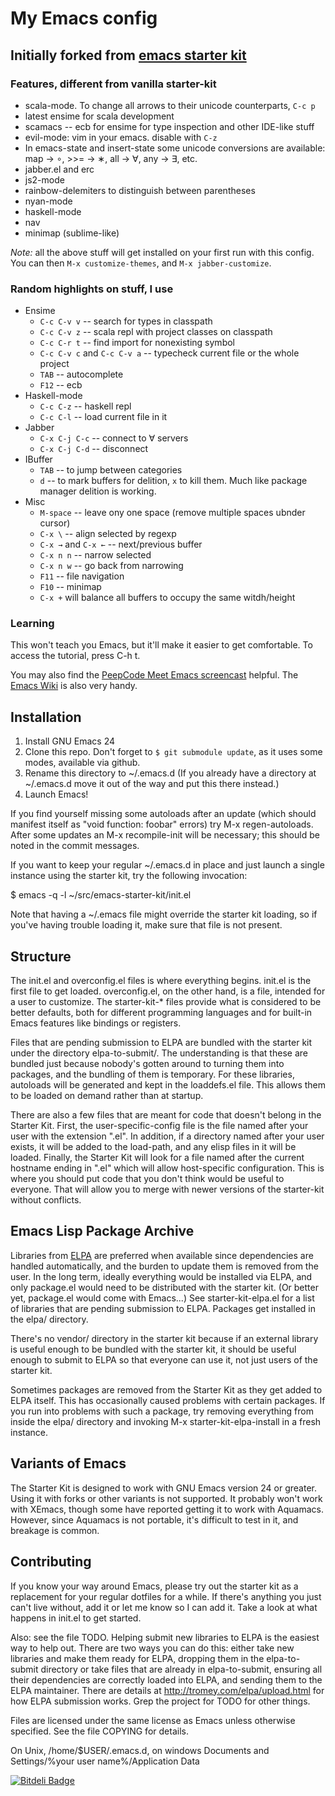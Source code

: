 # My Emacs config
## Initially forked from [emacs starter kit](http://github.com/technomancy/emacs-starter-kit/)

### Features, different from vanilla starter-kit

* scala-mode. To change all arrows to their unicode counterparts,
  `C-c p`
* latest ensime for scala development
* scamacs -- ecb for ensime for type inspection and other IDE-like stuff
* evil-mode: vim in your emacs. disable with `C-z`
* In emacs-state and insert-state some unicode conversions are
  available: map → ∘, >>= → ∗, all → ∀, any → ∃, etc.
* jabber.el and erc
* js2-mode
* rainbow-delemiters to distinguish between parentheses
* nyan-mode
* haskell-mode
* nav
* minimap (sublime-like)

*Note:* all the above stuff will get installed on your first run with
this config. You can then `M-x customize-themes`, and `M-x jabber-customize`.

### Random highlights on stuff, I use

* Ensime
  * `C-c C-v v` -- search for types in classpath
  * `C-c C-v z` -- scala repl with project classes on classpath
  * `C-c C-r t` -- find import for nonexisting symbol
  * `C-c C-v c` and `C-c C-v a` -- typecheck current file or the whole project
  * `TAB` -- autocomplete
  * `F12` -- ecb 
* Haskell-mode
  * `C-c C-z` -- haskell repl
  * `C-c C-l` -- load current file in it
* Jabber
  * `C-x C-j C-c` -- connect to ∀ servers
  * `C-x C-j C-d` -- disconnect
* IBuffer
  * `TAB` -- to jump between categories
  * `d` -- to mark buffers for delition, `x` to kill them. Much like
  package manager delition is working.
* Misc
  * `M-space` -- leave ony one space (remove multiple spaces ubnder cursor)
  * `C-x \` -- align selected by regexp
  * `C-x →` and `C-x ←` -- next/previous buffer
  * `C-x n n` -- narrow selected
  * `C-x n w` -- go back from narrowing
  * `F11` -- file navigation
  * `F10` -- minimap
  * `C-x +` will balance all buffers to occupy the same witdh/height

### Learning

This won't teach you Emacs, but it'll make it easier to get
comfortable. To access the tutorial, press C-h t.

You may also find the [PeepCode Meet Emacs
screencast](http://peepcode.com/products/meet-emacs) helpful. The
[Emacs Wiki](http://emacswiki.org) is also very handy.

## Installation

1. Install GNU Emacs 24
2. Clone this repo. Don't forget to `$ git submodule update`, as it
   uses some modes, available via github.
2. Rename this directory to ~/.emacs.d
   (If you already have a directory at ~/.emacs.d move it out of the
   way and put this there instead.)
3. Launch Emacs!

If you find yourself missing some autoloads after an update (which
should manifest itself as "void function: foobar" errors) try M-x
regen-autoloads. After some updates an M-x recompile-init will be
necessary; this should be noted in the commit messages.

If you want to keep your regular ~/.emacs.d in place and just launch a
single instance using the starter kit, try the following invocation:

  $ emacs -q -l ~/src/emacs-starter-kit/init.el

Note that having a ~/.emacs file might override the starter kit
loading, so if you've having trouble loading it, make sure that file
is not present.

## Structure

The init.el and overconfig.el files is where everything
begins. init.el is the first file to get loaded. overconfig.el, on the
other hand, is a file, intended for a user to customize.
The starter-kit-* files provide what is considered to be
better defaults, both for different programming languages and for
built-in Emacs features like bindings or registers.

Files that are pending submission to ELPA are bundled with the starter
kit under the directory elpa-to-submit/. The understanding is that
these are bundled just because nobody's gotten around to turning them
into packages, and the bundling of them is temporary. For these
libraries, autoloads will be generated and kept in the loaddefs.el
file. This allows them to be loaded on demand rather than at startup.

There are also a few files that are meant for code that doesn't belong
in the Starter Kit. First, the user-specific-config file is the file
named after your user with the extension ".el". In addition, if a
directory named after your user exists, it will be added to the
load-path, and any elisp files in it will be loaded. Finally, the
Starter Kit will look for a file named after the current hostname
ending in ".el" which will allow host-specific configuration. This is
where you should put code that you don't think would be useful to
everyone. That will allow you to merge with newer versions of the
starter-kit without conflicts.

## Emacs Lisp Package Archive

Libraries from [ELPA](http://tromey.com/elpa) are preferred when
available since dependencies are handled automatically, and the burden
to update them is removed from the user. In the long term, ideally
everything would be installed via ELPA, and only package.el would need
to be distributed with the starter kit. (Or better yet, package.el
would come with Emacs...) See starter-kit-elpa.el for a list of
libraries that are pending submission to ELPA. Packages get installed
in the elpa/ directory.

There's no vendor/ directory in the starter kit because if an external
library is useful enough to be bundled with the starter kit, it should
be useful enough to submit to ELPA so that everyone can use it, not
just users of the starter kit.

Sometimes packages are removed from the Starter Kit as they get added
to ELPA itself. This has occasionally caused problems with certain
packages. If you run into problems with such a package, try removing
everything from inside the elpa/ directory and invoking M-x
starter-kit-elpa-install in a fresh instance.

## Variants of Emacs

The Starter Kit is designed to work with GNU Emacs version 24 or
greater. Using it with forks or other variants is not supported. It
probably won't work with XEmacs, though some have reported getting it
to work with Aquamacs. However, since Aquamacs is not portable,
it's difficult to test in it, and breakage is common.

## Contributing

If you know your way around Emacs, please try out the starter kit as a
replacement for your regular dotfiles for a while. If there's anything
you just can't live without, add it or let me know so I can add
it. Take a look at what happens in init.el to get started.

Also: see the file TODO. Helping submit new libraries to ELPA is the
easiest way to help out. There are two ways you can do this: either
take new libraries and make them ready for ELPA, dropping them in the
elpa-to-submit directory or take files that are already in
elpa-to-submit, ensuring all their dependencies are correctly loaded
into ELPA, and sending them to the ELPA maintainer. There are details
at http://tromey.com/elpa/upload.html for how ELPA submission
works. Grep the project for TODO for other things.

Files are licensed under the same license as Emacs unless otherwise
specified. See the file COPYING for details.

On Unix, /home/$USER/.emacs.d, on windows Documents and Settings/%your
user name%/Application Data


[![Bitdeli Badge](https://d2weczhvl823v0.cloudfront.net/folone/.emacs.d/trend.png)](https://bitdeli.com/free "Bitdeli Badge")

